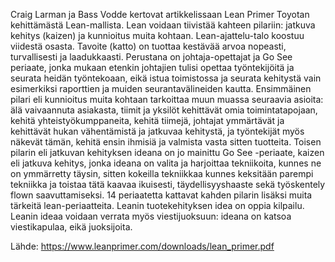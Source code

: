 Craig Larman ja Bass Vodde kertovat artikkelissaan Lean Primer Toyotan kehittämästä Lean-mallista. Lean voidaan tiivistää kahteen pilariin: jatkuva kehitys (kaizen) ja kunnioitus muita kohtaan. Lean-ajattelu-talo koostuu viidestä osasta. Tavoite (katto) on tuottaa kestävää arvoa nopeasti, turvallisesti ja laadukkaasti. Perustana on johtaja-opettajat ja Go See periaate, jonka mukaan etenkin johtajien tulisi opettaa työntekijöitä ja seurata heidän työntekoaan, eikä istua toimistossa ja seurata kehitystä vain esimerkiksi raporttien ja muiden seurantavälineiden kautta. Ensimmäinen pilari eli kunnioitus muita kohtaan tarkoittaa muun muassa seuraavia asioita: älä vaivaannuta asiakasta, tiimit ja yksilöt kehittävät omia toimintatapojaan, kehitä yhteistyökumppaneita, kehitä tiimejä, johtajat ymmärtävät ja kehittävät hukan vähentämistä ja jatkuvaa kehitystä, ja työntekijät myös näkevät tämän, kehitä ensin ihmisiä ja valmista vasta sitten tuotteita. Toisen pilarin eli jatkuvan kehityksen ideana on jo mainittu Go See -periaate, kaizen eli jatkuva kehitys, jonka ideana on valita ja harjoittaa tekniikoita, kunnes ne on ymmärretty täysin, sitten kokeilla tekniikkaa kunnes keksitään parempi tekniikka ja toistaa tätä kaavaa ikuisesti, täydellisyyshaaste sekä työskentely flown saavuttamiseksi. 14 periaatetta kattavat kahden pilarin lisäksi muita tärkeitä lean-periaatteita. Leanin tuotekehityksen idea on oppia kilpailu. Leanin ideaa voidaan verrata myös viestijuoksuun: ideana on katsoa viestikapulaa, eikä juoksijoita.

Lähde: https://www.leanprimer.com/downloads/lean_primer.pdf
